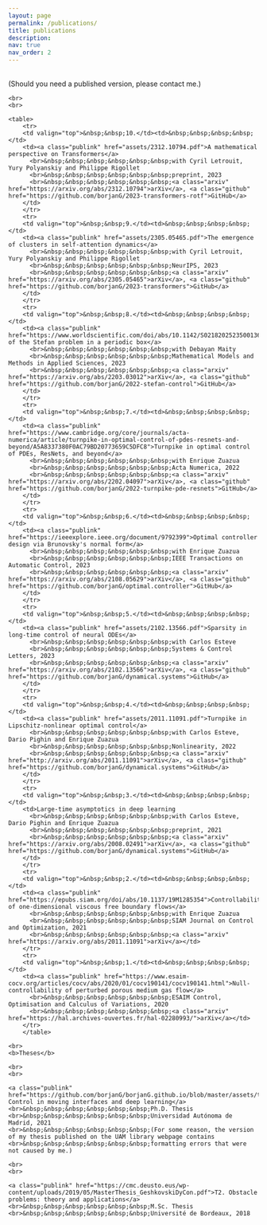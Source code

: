 ```yaml
---
layout: page
permalink: /publications/
title: publications
description: 
nav: true
nav_order: 2
---
```


<div>
    <br>
    (Should you need a published version, please contact me.)
    
    <br>
    <br>

    <table>
        <tr>
        <td valign="top">&nbsp;&nbsp;10.</td><td>&nbsp;&nbsp;&nbsp;&nbsp;</td>
        <td><a class="publink" href="assets/2312.10794.pdf">A mathematical perspective on Transformers</a>
          <br>&nbsp;&nbsp;&nbsp;&nbsp;&nbsp;&nbsp;with Cyril Letrouit, Yury Polyanskiy and Philippe Rigollet
          <br>&nbsp;&nbsp;&nbsp;&nbsp;&nbsp;&nbsp;preprint, 2023
          <br>&nbsp;&nbsp;&nbsp;&nbsp;&nbsp;&nbsp;<a class="arxiv" href="https://arxiv.org/abs/2312.10794">arXiv</a>, <a class="github" href="https://github.com/borjanG/2023-transformers-rotf">GitHub</a>
        </td>
        </tr>
        <tr>
        <td valign="top">&nbsp;&nbsp;9.</td><td>&nbsp;&nbsp;&nbsp;&nbsp;</td>
        <td><a class="publink" href="assets/2305.05465.pdf">The emergence of clusters in self-attention dynamics</a>
          <br>&nbsp;&nbsp;&nbsp;&nbsp;&nbsp;&nbsp;with Cyril Letrouit, Yury Polyanskiy and Philippe Rigollet
          <br>&nbsp;&nbsp;&nbsp;&nbsp;&nbsp;&nbsp;NeurIPS, 2023
          <br>&nbsp;&nbsp;&nbsp;&nbsp;&nbsp;&nbsp;<a class="arxiv" href="https://arxiv.org/abs/2305.05465">arXiv</a>, <a class="github" href="https://github.com/borjanG/2023-transformers">GitHub</a>
        </td>
        </tr>
        <tr>
        <td valign="top">&nbsp;&nbsp;8.</td><td>&nbsp;&nbsp;&nbsp;&nbsp;</td>
        <td><a class="publink" href="https://www.worldscientific.com/doi/abs/10.1142/S0218202523500136">Control of the Stefan problem in a periodic box</a>
          <br>&nbsp;&nbsp;&nbsp;&nbsp;&nbsp;&nbsp;with Debayan Maity
          <br>&nbsp;&nbsp;&nbsp;&nbsp;&nbsp;&nbsp;Mathematical Models and Methods in Applied Sciences, 2023
          <br>&nbsp;&nbsp;&nbsp;&nbsp;&nbsp;&nbsp;<a class="arxiv" href="https://arxiv.org/abs/2203.03012">arXiv</a>, <a class="github" href="https://github.com/borjanG/2022-stefan-control">GitHub</a>
        </td>
        </tr>
        <tr>
        <td valign="top">&nbsp;&nbsp;7.</td><td>&nbsp;&nbsp;&nbsp;&nbsp;</td>
        <td><a class="publink" href="https://www.cambridge.org/core/journals/acta-numerica/article/turnpike-in-optimal-control-of-pdes-resnets-and-beyond/A5A8337380F0AC79BD20773659C5DFC8">Turnpike in optimal control of PDEs, ResNets, and beyond</a> 
          <br>&nbsp;&nbsp;&nbsp;&nbsp;&nbsp;&nbsp;with Enrique Zuazua
          <br>&nbsp;&nbsp;&nbsp;&nbsp;&nbsp;&nbsp;Acta Numerica, 2022
          <br>&nbsp;&nbsp;&nbsp;&nbsp;&nbsp;&nbsp;<a class="arxiv" href="https://arxiv.org/abs/2202.04097">arXiv</a>, <a class="github" href="https://github.com/borjanG/2022-turnpike-pde-resnets">GitHub</a>
        </td>
        </tr>
        <tr>
        <td valign="top">&nbsp;&nbsp;6.</td><td>&nbsp;&nbsp;&nbsp;&nbsp;</td>
        <td><a class="publink" href="https://ieeexplore.ieee.org/document/9792399">Optimal controller design via Brunovsky's normal form</a>
          <br>&nbsp;&nbsp;&nbsp;&nbsp;&nbsp;&nbsp;with Enrique Zuazua
          <br>&nbsp;&nbsp;&nbsp;&nbsp;&nbsp;&nbsp;IEEE Transactions on Automatic Control, 2023
          <br>&nbsp;&nbsp;&nbsp;&nbsp;&nbsp;&nbsp;<a class="arxiv" href="https://arxiv.org/abs/2108.05629">arXiv</a>, <a class="github" href="https://github.com/borjanG/optimal.controller">GitHub</a>
        </td>
        </tr>
        <tr>
        <td valign="top">&nbsp;&nbsp;5.</td><td>&nbsp;&nbsp;&nbsp;&nbsp;</td>
        <td><a class="publink" href="assets/2102.13566.pdf">Sparsity in long-time control of neural ODEs</a>
          <br>&nbsp;&nbsp;&nbsp;&nbsp;&nbsp;&nbsp;with Carlos Esteve
          <br>&nbsp;&nbsp;&nbsp;&nbsp;&nbsp;&nbsp;Systems & Control Letters, 2023
          <br>&nbsp;&nbsp;&nbsp;&nbsp;&nbsp;&nbsp;<a class="arxiv" href="https://arxiv.org/abs/2102.13566">arXiv</a>, <a class="github" href="https://github.com/borjanG/dynamical.systems">GitHub</a>
        </td>
        </tr>
        <tr>
        <td valign="top">&nbsp;&nbsp;4.</td><td>&nbsp;&nbsp;&nbsp;&nbsp;</td>
        <td><a class="publink" href="assets/2011.11091.pdf">Turnpike in Lipschitz-nonlinear optimal control</a>
          <br>&nbsp;&nbsp;&nbsp;&nbsp;&nbsp;&nbsp;with Carlos Esteve, Dario Pighin and Enrique Zuazua
          <br>&nbsp;&nbsp;&nbsp;&nbsp;&nbsp;&nbsp;Nonlinearity, 2022
          <br>&nbsp;&nbsp;&nbsp;&nbsp;&nbsp;&nbsp;<a class="arxiv" href="http://arxiv.org/abs/2011.11091">arXiv</a>, <a class="github" href="https://github.com/borjanG/dynamical.systems">GitHub</a>
        </td>
        </tr>
        <tr>
        <td valign="top">&nbsp;&nbsp;3.</td><td>&nbsp;&nbsp;&nbsp;&nbsp;</td>
        <td>Large-time asymptotics in deep learning
          <br>&nbsp;&nbsp;&nbsp;&nbsp;&nbsp;&nbsp;with Carlos Esteve, Dario Pighin and Enrique Zuazua
          <br>&nbsp;&nbsp;&nbsp;&nbsp;&nbsp;&nbsp;preprint, 2021
          <br>&nbsp;&nbsp;&nbsp;&nbsp;&nbsp;&nbsp;<a class="arxiv" href="https://arxiv.org/abs/2008.02491">arXiv</a>, <a class="github" href="https://github.com/borjanG/dynamical.systems">GitHub</a>
        </td>
        </tr>
        <tr>
        <td valign="top">&nbsp;&nbsp;2.</td><td>&nbsp;&nbsp;&nbsp;&nbsp;</td>
        <td><a class="publink" href="https://epubs.siam.org/doi/abs/10.1137/19M1285354">Controllability of one-dimensional viscous free boundary flows</a> 
          <br>&nbsp;&nbsp;&nbsp;&nbsp;&nbsp;&nbsp;with Enrique Zuazua
          <br>&nbsp;&nbsp;&nbsp;&nbsp;&nbsp;&nbsp;SIAM Journal on Control and Optimization, 2021
          <br>&nbsp;&nbsp;&nbsp;&nbsp;&nbsp;&nbsp;<a class="arxiv" href="https://arxiv.org/abs/2011.11091">arXiv</a></td>
        </tr>
        <tr>
        <td valign="top">&nbsp;&nbsp;1.</td><td>&nbsp;&nbsp;&nbsp;&nbsp;</td>
        <td><a class="publink" href="https://www.esaim-cocv.org/articles/cocv/abs/2020/01/cocv190141/cocv190141.html">Null-controllability of perturbed porous medium gas flow</a>
          <br>&nbsp;&nbsp;&nbsp;&nbsp;&nbsp;&nbsp;ESAIM Control, Optimisation and Calculus of Variations, 2020
          <br>&nbsp;&nbsp;&nbsp;&nbsp;&nbsp;&nbsp;<a class="arxiv" href="https://hal.archives-ouvertes.fr/hal-02280993/">arXiv</a></td>
        </tr>
        </table>
    
    <br>
    <b>Theses</b>
    
    <br>
    <br>

    <a class="publink" href="https://github.com/borjanG/borjanG.github.io/blob/master/assets/these.pdf">T1. Control in moving interfaces and deep learning</a>
    <br>&nbsp;&nbsp;&nbsp;&nbsp;&nbsp;&nbsp;Ph.D. Thesis 
    <br>&nbsp;&nbsp;&nbsp;&nbsp;&nbsp;&nbsp;Universidad Autónoma de Madrid, 2021
    <br>&nbsp;&nbsp;&nbsp;&nbsp;&nbsp;&nbsp;(For some reason, the version of my thesis published on the UAM library webpage contains 
    <br>&nbsp;&nbsp;&nbsp;&nbsp;&nbsp;&nbsp;formatting errors that were not caused by me.)
    
    <br>
    <br>

    <a class="publink" href="https://cmc.deusto.eus/wp-content/uploads/2019/05/MasterThesis_GeshkovskiDyCon.pdf">T2. Obstacle problems: theory and applications</a>
    <br>&nbsp;&nbsp;&nbsp;&nbsp;&nbsp;&nbsp;M.Sc. Thesis 
    <br>&nbsp;&nbsp;&nbsp;&nbsp;&nbsp;&nbsp;Université de Bordeaux, 2018
    
</div>